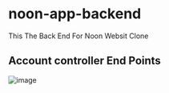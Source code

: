  # noon-app-backend
 This The Back End For Noon Websit Clone
 
 ## Account controller End Points
 ![image](https://user-images.githubusercontent.com/38104834/182759571-5138aaea-d8b7-4b0b-8784-e485ae5025a5.png)
